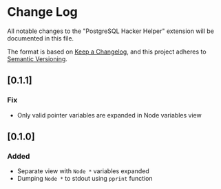 # Change Log

All notable changes to the "PostgreSQL Hacker Helper" extension will be documented in this file.

The format is based on [Keep a Changelog](https://keepachangelog.com/en/1.1.0/),
and this project adheres to [Semantic Versioning](https://semver.org/spec/v2.0.0.html).

## [0.1.1]

### Fix

- Only valid pointer variables are expanded in Node variables view

## [0.1.0]

### Added

- Separate view with `Node *` variables expanded
- Dumping `Node *` to stdout using `pprint` function
